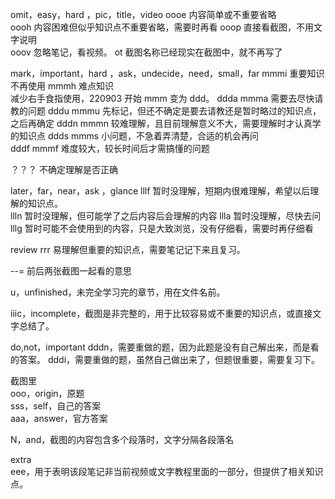 omit，easy，hard ，pic，title，video
oooe 内容简单或不重要省略  
oooh 内容困难但似乎知识点不重要省略，需要时再看
ooop 直接看截图，不用文字说明  
ooov 忽略笔记，看视频。
ot 截图名称已经现实在截图中，就不再写了

mark，important，hard ，ask，undecide，need，small，far
mmmi 重要知识  
不再使用 mmmh 难点知识  
减少右手食指使用，220903 开始 mmm 变为 ddd。
ddda mmma 需要去尽快请教的问题
dddu mmmu 先标记，但还不确定是要去请教还是暂时略过的知识点，之后再确定
dddn mmmn 较难理解，且目前理解意义不大，需要理解时才认真学的知识点
ddds mmms 小问题，不急着弄清楚，合适的机会再问  
dddf mmmf 难度较大，较长时间后才需搞懂的问题

？？？ 不确定理解是否正确

later，far，near，ask ，glance
lllf 暂时没理解，短期内很难理解，希望以后理解的知识点。  
llln 暂时没理解，但可能学了之后内容后会理解的内容
llla 暂时没理解，尽快去问  
lllg 暂时可能不会使用到的内容，只是大致浏览，没有仔细看，需要时再仔细看

review
rrr 易理解但重要的知识点，需要笔记记下来且复习。

--=
前后两张截图一起看的意思

u，unfinished，未完全学习完的章节，用在文件名前。

iiic，incomplete，截图是非完整的，用于比较容易或不重要的知识点，或直接文字总结了。

do,not，important
dddn，需要重做的题，因为此题是没有自己解出来，而是看的答案。
dddi，需要重做的题，虽然自己做出来了，但题很重要，需要复习下。

截图里  
ooo，origin，原题  
sss，self，自己的答案  
aaa，answer，官方答案

N，and，截图的内容包含多个段落时，文字分隔各段落名

extra  
eee，用于表明该段笔记非当前视频或文字教程里面的一部分，但提供了相关知识点。
